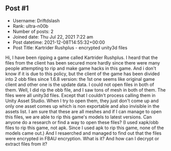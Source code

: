 ## Post #1
- Username: Driftdslash
- Rank: ultra-n00b
- Number of posts: 2
- Joined date: Thu Jul 22, 2021 7:22 am
- Post datetime: 2021-12-08T14:55:32+00:00
- Post Title: Kartrider Rushplus - encrypted unity3d files

Hi, I have been ripping a game called Kartrider Rushplus. I heard that the files from the client has been secured more hardly since there were many people attempting to rip and make game hacks in this game. And i don't know if it is due to this policy, but the client of the game has been divided into 2 obb files since 1.6.8 version: the 1st one seems like original game client and other one is the update data. I could not open files in both of them. Well, I did rip the obb file, and I saw tons of mesh in both of them. The files were all unity3d files. Except that I couldn't process calling them in Unity Asset Studio. When I try to open them, they just don't come up and only one asset comes up which is non exportable and also invisible in the assets list. I am sure that these are all meshes and if I can manage to open this files, we are able to rip this game's models to latest versions. Can anyone do a research or find a way to open these files? (I used xapk/obb files to rip this game, not apk. Since I used apk to rip this game, none of the models came out.) And I resaerched and managed to find out that the files were encrypted in FBAU encryption. What is it? And how can I decrypt or extract files from it?
